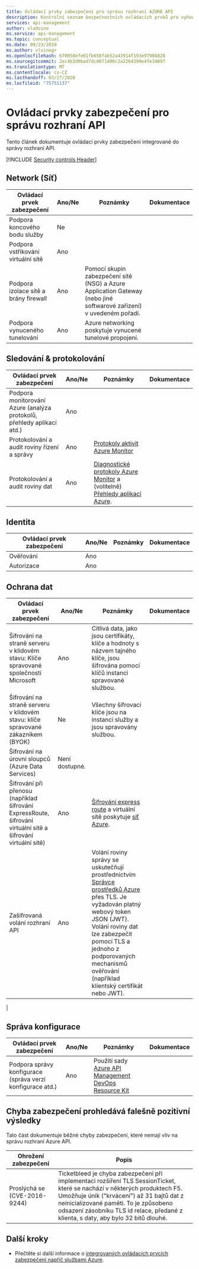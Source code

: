 ```yaml
---
title: Ovládací prvky zabezpečení pro správu rozhraní AZURE API
description: Kontrolní seznam bezpečnostních ovládacích prvků pro vyhodnocení správy rozhraní API
services: api-management
author: vladvino
ms.service: api-management
ms.topic: conceptual
ms.date: 09/23/2019
ms.author: vlvinogr
ms.openlocfilehash: 670050efe01fb658fab52a43914f193e9798b828
ms.sourcegitcommit: 2ec4b3d0bad7dc0071400c2a2264399e4fe34897
ms.translationtype: MT
ms.contentlocale: cs-CZ
ms.lasthandoff: 03/27/2020
ms.locfileid: "75751137"
---
```

# <a name="security-controls-for-api-management"></a>Ovládací prvky zabezpečení pro správu rozhraní API

Tento článek dokumentuje ovládací prvky zabezpečení integrované do správy rozhraní API.

[!INCLUDE [Security controls Header](../../includes/security-controls-header.md)]

## <a name="network"></a>Network (Síť)

| Ovládací prvek zabezpečení | Ano/Ne | Poznámky | Dokumentace |
|---|---|--|--|
| Podpora koncového bodu služby| Ne | |  |
| Podpora vstřikování virtuální sítě| Ano | |  |
| Podpora izolace sítě a brány firewall| Ano | Pomocí skupin zabezpečení sítě (NSG) a Azure Application Gateway (nebo jiné softwarové zařízení) v uvedeném pořadí. |  |
| Podpora vynuceného tunelování| Ano | Azure networking poskytuje vynucené tunelové propojení. |  |

## <a name="monitoring--logging"></a>Sledování & protokolování

| Ovládací prvek zabezpečení | Ano/Ne | Poznámky| Dokumentace |
|---|---|--|--|
| Podpora monitorování Azure (analýza protokolů, přehledy aplikací atd.)| Ano | | |
| Protokolování a audit roviny řízení a správy| Ano | [Protokoly aktivit Azure Monitor](../azure-monitor/platform/platform-logs-overview.md) | |
| Protokolování a audit roviny dat| Ano | [Diagnostické protokoly Azure Monitor](../azure-monitor/platform/platform-logs-overview.md) a (volitelně) [Přehledy aplikací Azure](../azure-monitor/app/app-insights-overview.md).  | |


## <a name="identity"></a>Identita

| Ovládací prvek zabezpečení | Ano/Ne | Poznámky| Dokumentace |
|---|---|--|--|
| Ověřování| Ano | |  |
| Autorizace| Ano | |  |

## <a name="data-protection"></a>Ochrana dat

| Ovládací prvek zabezpečení | Ano/Ne | Poznámky | Dokumentace |
|---|---|--|--|
| Šifrování na straně serveru v klidovém stavu: Klíče spravované společností Microsoft | Ano | Citlivá data, jako jsou certifikáty, klíče a hodnoty s názvem tajného klíče, jsou šifrována pomocí klíčů instancí spravované službou. |  |
| Šifrování na straně serveru v klidovém stavu: klíče spravované zákazníkem (BYOK) | Ne | Všechny šifrovací klíče jsou na instanci služby a jsou spravovány službou. |  |
| Šifrování na úrovni sloupců (Azure Data Services)| Není dostupné. | |  |
| Šifrování při přenosu (například šifrování ExpressRoute, šifrování virtuální sítě a šifrování virtuální sítě)| Ano | [Šifrování express route](../expressroute/index.yml) a virtuální sítě poskytuje [síť Azure](../virtual-network/index.yml). |  |
| Zašifrovaná volání rozhraní API| Ano | Volání roviny správy se uskutečňují prostřednictvím [Správce prostředků Azure](../azure-resource-manager/index.yml) přes TLS. Je vyžadován platný webový token JSON (JWT).  Volání roviny dat lze zabezpečit pomocí TLS a jednoho z podporovaných mechanismů ověřování (například klientský certifikát nebo JWT). |   |
 |

## <a name="configuration-management"></a>Správa konfigurace

| Ovládací prvek zabezpečení | Ano/Ne | Poznámky| Dokumentace |
|---|---|--|--|
| Podpora správy konfigurace (správa verzí konfigurace atd.)| Ano | Použití sady [Azure API Management DevOps Resource Kit](https://aka.ms/apimdevops) |  |

## <a name="vulnerability-scans-false-positives"></a>Chyba zabezpečení prohledává falešně pozitivní výsledky

Tato část dokumentuje běžné chyby zabezpečení, které nemají vliv na správu rozhraní Azure API.

| Ohrožení zabezpečení               | Popis                                                                                                                                                                                                                                                                                                               |
|-----------------------------|---------------------------------------------------------------------------------------------------------------------------------------------------------------------------------------------------------------------------------------------------------------------------------------------------------------------------|
| Proslýchá se (CVE-2016-9244) | Ticketbleed je chyba zabezpečení při implementaci rozšíření TLS SessionTicket, které se nachází v některých produktech F5. Umožňuje únik ("krvácení") až 31 bajtů dat z neinicializované paměti. To je způsobeno odsazení zásobníku TLS id relace, předané z klienta, s daty, aby bylo 32 bitů dlouhé. |

## <a name="next-steps"></a>Další kroky

- Přečtěte si další informace o [integrovaných ovládacích prvcích zabezpečení napříč službami Azure](../security/fundamentals/security-controls.md).